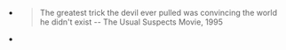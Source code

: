 - > The greatest trick the devil ever pulled was convincing the world he didn't exist
    -- The Usual Suspects Movie, 1995
-
